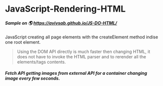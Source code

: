 # JavaScript-Rendering-HTML

##### Sample on :earth_americas: https://avivsab.github.io/JS-DO-HTML/ 

JavaScript creating all page elements with the createElement method
indise one root element.



>Using the DOM API directly is much faster then changing HTML, 
>it does not have to invoke the HTML parser 
>and to rerender all the elements/tags contents.


##### Fetch API getting images from external API for a container changing image every few seconds.


